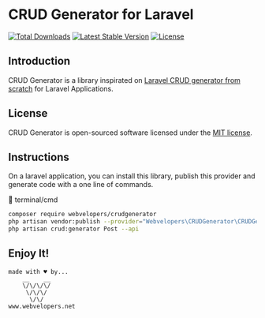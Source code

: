 # CRUD Generator for Laravel

<a href="https://packagist.org/packages/webvelopers/crudgenerator"><img src="https://poser.pugx.org/webvelopers/crudgenerator/d/total.svg" alt="Total Downloads"></a>
<a href="https://packagist.org/packages/webvelopers/crudgenerator"><img src="https://poser.pugx.org/webvelopers/crudgenerator/v/stable.svg" alt="Latest Stable Version"></a>
<a href="https://packagist.org/packages/webvelopers/crudgenerator"><img src="https://poser.pugx.org/webvelopers/crudgenerator/license.svg" alt="License"></a>

## Introduction

CRUD Generator is a library inspirated on [Laravel CRUD generator from scratch](https://medium.com/@devlob/laravel-crud-generators-614caddf8bea) for Laravel Applications.

## License

CRUD Generator is open-sourced software licensed under the [MIT license](LICENSE.md).

## Instructions

On a laravel application, you can install this library, publish this provider and generate code with a one line of commands.

🔳 terminal/cmd

```bash
composer require webvelopers/crudgenerator
php artisan vendor:publish --provider="Webvelopers\CRUDGenerator\CRUDGeneratorServiceProvider"
php artisan crud:generator Post --api
```

## Enjoy It!

```
made with ♥ by...
    __    __
    \/\/\/\/
     \/\/\/
      \/\/
www.webvelopers.net
```
